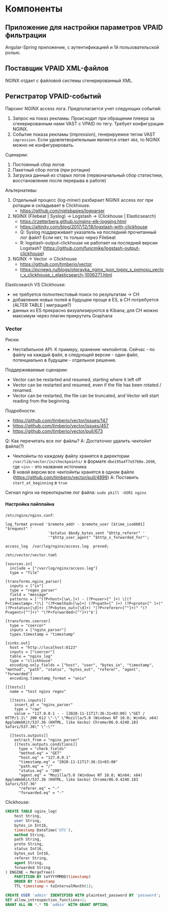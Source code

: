 # Компоненты

## Приложение для настройки параметров VPAID фильтрации

Angular-Spring приложение, с аутентификацией и 1й пользовательской ролью.

## Поставщик VPAID XML-файлов

NGINX отдает с файловой системы сгенерированный XML.

## Регистратор VPAID-событий

Парсинг NGINX access лога.
Предполагается учет следующих событий:
1. Запрос на показ рекламы. Происходит при обращении плеера за сгенерированным нами VAST c VPAID по тегу. Требует конфигурации NGINX.
2. Событие показа рекламы (impression), генерируемое тегом VAST `impression`. Если удовлетворительным является ответ `404`, то NGINX можно не конфигурировать.

Сценарии:
1. Постоянный сбор логов
2. Пакетный сбор логов (при ротации)
3. Загрузка данный из старых логов (первоначальный сбор статистики, восстановление после перерыва в работе)

Альтернативы:
1. Отдельный процесс (log-miner) разбирает NGINX access лог при ротации и складывает в Clickhouse.
   - https://github.com/nielsbasjes/logparser   
2. NGINX (Filebeat | Syslog) -> Logstash -> (Clickhouse | Elasticsearch)
   - https://rzetterberg.github.io/nginx-elk-logging.html
   - https://altinity.com/blog/2017/12/18/logstash-with-clickhouse      
   - Q: Syslog поддерживает указатель на последний прочитанный лог файл? Если нет, то только через Filebeat 
   - R: logstash-output-clickhouse не работает на последней версии Logstash? (https://github.com/funcmike/logstash-output-clickhouse)
3. NGINX -> Vector -> Clickhouse
   - https://github.com/timberio/vector
   - https://pcnews.ru/blogs/otpravka_nginx_json_logov_s_pomosu_vector_v_clickhouse_i_elasticsearch-1006271.html
    
Elasticsearch VS Clickhouse:
- не требуется полнотекстовый поиск по результатам -> CH
- добавление новых полей в будущем проще в ES, в CH потребуется (ALTER TABLE | миграция?)
- данных из ES прекрасно визуализируются в Kibana; для CH можно максимум через плагин прикрутить Graphana

### Vector

Риски:
- Нестабильное API. К примеру, хранение чекпойнтов. Сейчас - по файлу на каждый файл, в следующей версии - один файл, потенциально в будущем - отдельное решение.

Поддерживаемые сценарии:
- Vector can be restarted and resumed, starting where it left off
- Vector can be restarted and resumed, even if the file has been rotated / renamed.
- Vector can be restarted, the file can be truncated, and Vector will start reading from the beginning.

Подробности:
- https://github.com/timberio/vector/issues/147
- https://github.com/timberio/vector/issues/457
- https://github.com/timberio/vector/pull/673

Q: Как перечитать все лог файлы?
A: Достаточно удалить чекпойнт файла(?) 
- Чекпойнты по каждому файлу хранятся в директории `/var/lib/vector/in/checkpoints/` в формате `dbe195a4f7e5768e.2698`, где `<in>` - это название источника
- В новой версии все чекпойнты хранятся в одном файле (https://github.com/timberio/vector/pull/4899)
A: Поставить `start_at_beginning` в `true`
  
Сигнал nginx на переоткрытие лог файла:
`sudo pkill -USR1 nginx`

#### Настройка пайплайна

`/etc/nginx/nginx.conf`:
```shell
log_format preved '$remote_addr - $remote_user [$time_iso8601] "$request" '
                   '$status $body_bytes_sent "$http_referer" '
                   '"$http_user_agent" "$http_x_forwarded_for"';

access_log  /var/log/nginx/access.log  preved;
```

`/etc/vector/vector.toml`
```shell
[sources.in]
  include = ["/var/log/nginx/access.log"]
  type = "file"

[transforms.nginx_parser]
  inputs = ["in"]
  type = "regex_parser"
  field = "message"
  patterns = ['^(?P<host>[\w\.]+) - (?P<user>[^ ]+) \[(?P<timestamp>.*)\] "(?P<method>[\w]+) (?P<path>[^ ]+) (?P<proto>[^ ]+)" (?P<status>[\d]+) (?P<bytes_out>[\d]+) "(?P<referer>[^"]+)" "(?P<agent>[^"]+)" "(?P<forwarded>[^"]+)"$']

[transforms.coercer]
  type = "coercer"
  inputs = ["nginx_parser"]
  types.timestamp = "timestamp"

[sinks.out]
  host = "http://localhost:8123"
  inputs = ["coercer"]
  table = "nginx_log"
  type = "clickhouse"
  encoding.only_fields = ["host", "user", "bytes_in", "timestamp", "method", "path", "status", "bytes_out", "referer", "agent", "forwarded"]
  encoding.timestamp_format = "unix"

[[tests]]
  name = "test nginx regex"

  [[tests.inputs]]
    insert_at = "nginx_parser"
    type = "raw"
    value = "127.0.0.1 - - [2020-11-11T17:36:31+03:00] \"GET / HTTP/1.1\" 200 612 \"-\" \"Mozilla/5.0 (Windows NT 10.0; Win64; x64) AppleWebKit/537.36 (KHTML, like Gecko) Chrome/86.0.4240.183 Safari/537.36\" \"-\""

  [[tests.outputs]]
    extract_from = "nginx_parser"
    [[tests.outputs.conditions]]
      type = "check_fields"
      "method.eq" = "GET"
      "host.eq" = "127.0.0.1"
      "timestamp.eq" = "2020-11-11T17:36:31+03:00"
      "path.eq" = "/"
      "status.eq" = "200"
      "agent.eq" = "Mozilla/5.0 (Windows NT 10.0; Win64; x64) AppleWebKit/537.36 (KHTML, like Gecko) Chrome/86.0.4240.183 Safari/537.36"
      "referer.eq" = "-"
      "forwarded.eq" = "-"
```

Clickhouse:
```sql
CREATE TABLE nginx_log(
    host String,
    user String,
    bytes_in Int16,
    timestamp DateTime('UTC'),
    method String,
    path String,
    proto String,
    status Int16,
    bytes_out Int16,
    referer String,
    agent String,
    forwarded String
) ENGINE = MergeTree()
    PARTITION BY toYYYYMMDD(timestamp)
    ORDER BY timestamp
    TTL timestamp + toIntervalMonth(1);
```

```sql
CREATE USER 'admin' IDENTIFIED WITH plaintext_password BY 'password';
SET allow_introspection_functions=1;
GRANT ALL ON *.* TO 'admin' WITH GRANT OPTION;
```